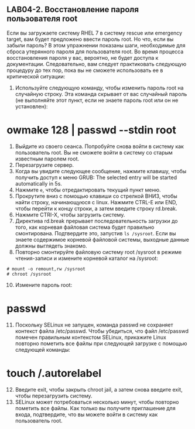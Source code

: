 ## LAB04-2. Восстановление пароля пользователя root

Если вы загружаете систему RHEL 7 в систему rescue или emergency target, вам будет предложено ввести пароль root. Но что, если вы забыли пароль? В этом упражнении показаны шаги, необходимые для сброса утерянного пароля для пользователя root. Во время процесса восстановления пароля у вас, вероятно, не будет доступа к документации. Следовательно, вам следует практиковать следующую процедуру до тех пор, пока вы не сможете использовать ее в критической ситуации:

1. Используйте следующую команду, чтобы изменить пароль root на случайную строку. Эта команда скрывает от вас случайный пароль (не выполняйте этот пункт, если не знаете пароль root или он не установлен):
# owmake 128 | passwd --stdin root
1. Выйдите из своего сеанса. Попробуйте снова войти в систему как пользователь root. Вы не сможете войти в систему со старым известным паролем root.
2. Перезагрузите сервер.
3. Когда вы увидите следующее сообщение, нажмите клавишу, чтобы получить доступ к меню GRUB:
The selected entry will be started automatically in 5s.
5. Нажмите `e`, чтобы отредактировать текущий пункт меню.
6. Прокрутите вниз с помощью клавиши со стрелкой ВНИЗ, чтобы найти строку, начинающуюся с linux. Нажмите CTRL-E или END, чтобы перейти к концу строки, а затем введите строку rd.break.
7. Нажмите CTRI-X, чтобы загрузить систему.
8. Директива rd.break прерывает последовательность загрузки до того, как корневая файловая система будет правильно смонтирована. Подтвердите это, запустив `ls /sysroot`. Если вы знаете содержимое корневой файловой системы, выходные данные должны выглядеть знакомо.
9. Повторно смонтируйте файловую систему root /sysroot в режиме чтения-записи и измените корневой каталог на /sysroot:
```
# mount -o remount,rw /sysroot
# chroot /sysroot
```
10. Измените пароль root:
# passwd
11. Поскольку SELinux не запущен, команда passwd не сохраняет контекст файла /etc/passwd. Чтобы убедиться, что файл /etc/passwd помечен правильным контекстом SELinux, прикажите Linux повторно пометить все файлы при следующей загрузке с помощью следующей команды:
# touch /.autorelabel
12. Введите exit, чтобы закрыть chroot jail, а затем снова введите exit, чтобы перезагрузить систему.
13. SELinux может потребоваться несколько минут, чтобы повторно пометить все файлы. Как только вы получите приглашение для входа, подтвердите, что вы можете войти в систему как пользователь root.
